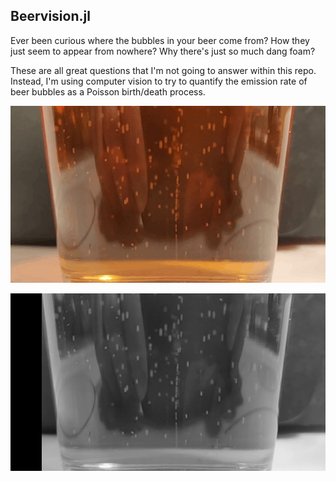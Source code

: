 ## Beervision.jl
Ever been curious where the bubbles in your beer come from? How they just seem to appear from nowhere? Why there's just so much dang foam?  

 These are all great questions that I'm not going to answer within this repo. Instead, I'm using computer vision to try to quantify the emission rate of beer bubbles as a Poisson birth/death process. 

![alt text](https://github.com/rmcsqrd/beer-vision/raw/master/src/data/output/bubbles1.mp4.gif "Bubbles")


![alt text](https://github.com/rmcsqrd/beer-vision/raw/master/src/data/output/bubbles1.mp4vanity.gif "Spooky Bubbles")
